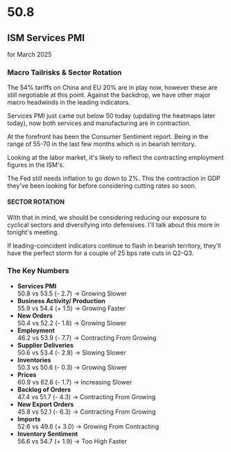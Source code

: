 # 50.8

## ISM Services PMI

for March 2025

### Macro Tailrisks & Sector Rotation

The 54% tariffs on China and EU 20% are in play now, however these are still negotiable at this point.
Against the backdrop, we have other major macro headwinds in the leading indicators.

Services PMI just came out below 50 today (updating the heatmaps later today), now both services and manufacturing are in contraction.

At the forefront has been the Consumer Sentiment report. Being in the range of 55-70 in the last few months which is in bearish territory.

Looking at the labor market, it's likely to reflect the contracting employment figures in the ISM's.

The Fed still needs inflation to go down to 2%. This the contraction in GDP they've been looking for before considering cutting rates so soon.

#### SECTOR ROTATION

With that in mind, we should be considering reducing our exposure to cyclical sectors and diversifying into defensives. I'll talk about this more in tonight's meeting.

If leading-coincident indicators continue to flash in bearish territory, they'll have the perfect storm for a couple of 25 bps rate cuts in Q2-Q3.

### The Key Numbers

- **Services PMI**                   <br> 50.8 vs 53.5 (- 2.7) → Growing Slower
- **Business Activity/ Production**  <br> 55.9 vs 54.4 (+ 1.5) → Growing Faster
- **New Orders**                     <br> 50.4 vs 52.2 (- 1.8) → Growing Slower
- **Employment**                     <br> 46.2 vs 53.9 (- 7.7) → Contracting From Growing
- **Supplier Deliveries**            <br> 50.6 vs 53.4 (- 2.8) → Slowing Slower
- **Inventories**                    <br> 50.3 vs 50.6 (- 0.3) → Growing Slower
- **Prices**                         <br> 60.9 vs 62.6 (- 1.7) → Increasing Slower
- **Backlog of Orders**              <br> 47.4 vs 51.7 (- 4.3) → Contracting From Growing
- **New Export Orders**              <br> 45.8 vs 52.1 (- 6.3) → Contracting From Growing
- **Imports**                        <br> 52.6 vs 49.6 (+ 3.0) → Growing From Contracting
- **Inventory Sentiment**            <br> 56.6 vs 54.7 (+ 1.9) → Too High Faster
